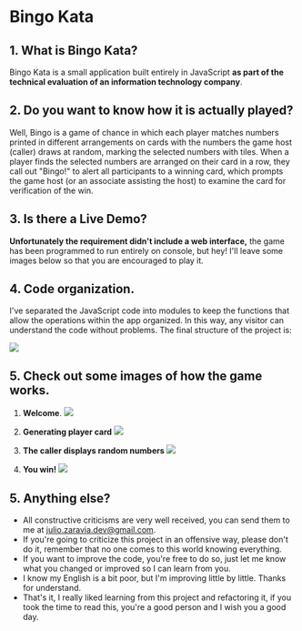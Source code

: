 # Bingo Kata

## 1. What is Bingo Kata?

Bingo Kata is a small application built entirely in JavaScript **as part of the technical evaluation of an information technology company**.

## 2. Do you want to know how it is actually played?

Well, Bingo is a game of chance in which each player matches numbers printed in different arrangements on cards with the numbers the game host (caller) draws at random, marking the selected numbers with tiles. When a player finds the selected numbers are arranged on their card in a row, they call out "Bingo!" to alert all participants to a winning card, which prompts the game host (or an associate assisting the host) to examine the card for verification of the win.

## 3. Is there a Live Demo?

**Unfortunately the requirement didn't include a web interface,** the game has been programmed to run entirely on console, but hey! I'll leave some images below so that you are encouraged to play it.

## 4. Code organization.
I've separated the JavaScript code into modules to keep the functions that allow the operations within the app organized. In this way, any visitor can understand the code without problems. The final structure of the project is:

![](https://i.ibb.co/QfDd78S/bingo-kata.jpg)

## 5. Check out some images of how the game works. 

1. **Welcome**.
![](https://i.ibb.co/W58w9Ls/welcome-bk.jpg)

2. **Generating player card** 
![](https://i.ibb.co/Ns46dwM/generate-bk.jpg)

3. **The caller displays random numbers** 
![](https://i.ibb.co/ydsm26T/call-bk.jpg)

4. **You win!** 
![](https://i.ibb.co/wyGnfng/winner-bk.jpg)

## 5. Anything else?
- All constructive criticisms are very well received, you can send them to me at julio.zaravia.dev@gmail.com.
- If you're going to criticize this project in an offensive way, please don't do it, remember that no one comes to this world knowing everything.
- If you want to improve the code, you're free to do so, just let me know what you changed or improved so I can learn from you.
- I know my English is a bit poor, but I'm improving little by little. Thanks for understand.
- That's it, I really liked learning from this project and refactoring it, if you took the time to read this, you're a good person and I wish you a good day.
